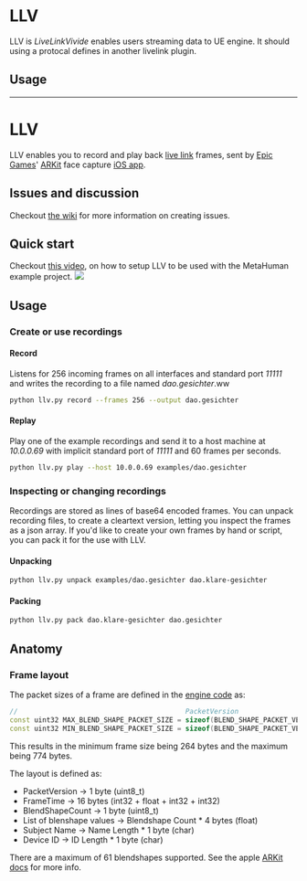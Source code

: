 # LLV

LLV is *LiveLinkVivide* enables users streaming data to UE engine. It should using a protocal defines in another livelink plugin.


## Usage





--------------



# LLV

LLV enables you to record and play back [live link](https://docs.unrealengine.com/en-US/Engine/Animation/LiveLinkPlugin/index.html) frames, sent by [Epic Games](https://www.epicgames.com)' [ARKit](https://developer.apple.com/augmented-reality/arkit/) face capture [iOS app](https://apps.apple.com/us/app/live-link-face/id1495370836).

## Issues and discussion

Checkout [the wiki](https://github.com/think-biq/LLV/wiki) for more information on creating issues.

## Quick start

Checkout [this video](https://www.youtube.com/watch?v=RTwibwX4U_s), on how to setup LLV to be used with the MetaHuman example project.
[![](https://img.youtube.com/vi/RTwibwX4U_s/0.jpg)](http://www.youtube.com/watch?v=RTwibwX4U_s "Click to play on Youtube.com")

## Usage

### Create or use recordings

#### Record

Listens for 256 incoming frames on all interfaces and standard port *11111* and writes the recording to a file named *dao.gesichter*.ww

```bash
python llv.py record --frames 256 --output dao.gesichter
```

#### Replay

Play one of the example recordings and send it to a host machine at *10.0.0.69* with implicit standard port of *11111* and 60 frames per seconds.

```bash
python llv.py play --host 10.0.0.69 examples/dao.gesichter
```

### Inspecting or changing recordings

Recordings are stored as lines of base64 encoded frames. You can unpack recording files, to create a cleartext version, letting you inspect the frames as a json array.
If you'd like to create your own frames by hand or script, you can pack it for the use with LLV.

#### Unpacking

```bash
python llv.py unpack examples/dao.gesichter dao.klare-gesichter
```

#### Packing

```bash
python llv.py pack dao.klare-gesichter dao.gesichter
```

## Anatomy

### Frame layout

The packet sizes of a frame are defined in the [engine code](https://github.com/EpicGames/UnrealEngine/blob/2bf1a5b83a7076a0fd275887b373f8ec9e99d431/Engine/Plugins/Runtime/AR/AppleAR/AppleARKitFaceSupport/Source/AppleARKitFaceSupport/Private/AppleARKitLiveLinkSource.cpp#L256) as:

```c++
//                                         PacketVersion                    FrameTime                     BlendShapeCount Blendshapes                                        SubjectName             DeviceID
const uint32 MAX_BLEND_SHAPE_PACKET_SIZE = sizeof(BLEND_SHAPE_PACKET_VER) + sizeof(FQualifiedFrameTime) + sizeof(uint8) + (sizeof(float) * (uint64)EARFaceBlendShape::MAX) + (sizeof(TCHAR) * 256) + (sizeof(TCHAR) * 256);
const uint32 MIN_BLEND_SHAPE_PACKET_SIZE = sizeof(BLEND_SHAPE_PACKET_VER) + sizeof(FQualifiedFrameTime) + sizeof(uint8) + (sizeof(float) * (uint64)EARFaceBlendShape::MAX) +  sizeof(TCHAR)        +  sizeof(TCHAR);

```

This results in the minimum frame size being 264 bytes and the maximum being 774 bytes.

The layout is defined as:

* PacketVersion ->  1 byte  (uint8_t)
* FrameTime -> 16 bytes (int32 + float + int32 + int32)
* BlendShapeCount -> 1 byte (uint8_t)
* List of blenshape values -> Blendshape Count * 4 bytes (float)
* Subject Name -> Name Length * 1 byte (char)
* Device ID -> ID Length * 1 byte (char)

There are a maximum of 61 blendshapes supported. See the apple [ARKit docs](https://developer.apple.com/documentation/arkit/arfaceanchor/blendshapelocation) for more info.
